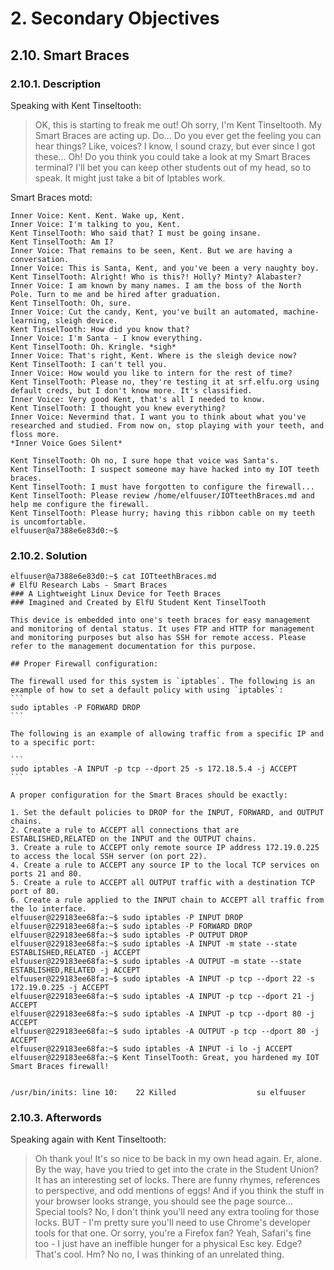 # 2. Secondary Objectives
## 2.10. Smart Braces
### 2.10.1. Description
Speaking with Kent Tinseltooth:
>OK, this is starting to freak me out! Oh sorry, I'm Kent Tinseltooth. My Smart Braces are acting up. Do... Do you ever get the feeling you can hear things? Like, voices? I know, I sound crazy, but ever since I got these... Oh! Do you think you could take a look at my Smart Braces terminal? I'll bet you can keep other students out of my head, so to speak. It might just take a bit of Iptables work.

Smart Braces motd:
```
Inner Voice: Kent. Kent. Wake up, Kent.
Inner Voice: I'm talking to you, Kent.
Kent TinselTooth: Who said that? I must be going insane.
Kent TinselTooth: Am I?
Inner Voice: That remains to be seen, Kent. But we are having a conversation.
Inner Voice: This is Santa, Kent, and you've been a very naughty boy.
Kent TinselTooth: Alright! Who is this?! Holly? Minty? Alabaster?
Inner Voice: I am known by many names. I am the boss of the North Pole. Turn to me and be hired after graduation.
Kent TinselTooth: Oh, sure.
Inner Voice: Cut the candy, Kent, you've built an automated, machine-learning, sleigh device.
Kent TinselTooth: How did you know that?
Inner Voice: I'm Santa - I know everything.
Kent TinselTooth: Oh. Kringle. *sigh*
Inner Voice: That's right, Kent. Where is the sleigh device now?
Kent TinselTooth: I can't tell you.
Inner Voice: How would you like to intern for the rest of time?
Kent TinselTooth: Please no, they're testing it at srf.elfu.org using default creds, but I don't know more. It's classified.
Inner Voice: Very good Kent, that's all I needed to know.
Kent TinselTooth: I thought you knew everything?
Inner Voice: Nevermind that. I want you to think about what you've researched and studied. From now on, stop playing with your teeth, and floss more.
*Inner Voice Goes Silent*

Kent TinselTooth: Oh no, I sure hope that voice was Santa's.
Kent TinselTooth: I suspect someone may have hacked into my IOT teeth braces.
Kent TinselTooth: I must have forgotten to configure the firewall...
Kent TinselTooth: Please review /home/elfuuser/IOTteethBraces.md and help me configure the firewall.
Kent TinselTooth: Please hurry; having this ribbon cable on my teeth is uncomfortable.
elfuuser@a7388e6e83d0:~$
```
### 2.10.2. Solution
````
elfuuser@a7388e6e83d0:~$ cat IOTteethBraces.md 
# ElfU Research Labs - Smart Braces
### A Lightweight Linux Device for Teeth Braces
### Imagined and Created by ElfU Student Kent TinselTooth

This device is embedded into one's teeth braces for easy management and monitoring of dental status. It uses FTP and HTTP for management and monitoring purposes but also has SSH for remote access. Please refer to the management documentation for this purpose.

## Proper Firewall configuration:

The firewall used for this system is `iptables`. The following is an example of how to set a default policy with using `iptables`:
```
sudo iptables -P FORWARD DROP
```

The following is an example of allowing traffic from a specific IP and to a specific port:

```
sudo iptables -A INPUT -p tcp --dport 25 -s 172.18.5.4 -j ACCEPT
```

A proper configuration for the Smart Braces should be exactly:

1. Set the default policies to DROP for the INPUT, FORWARD, and OUTPUT chains.
2. Create a rule to ACCEPT all connections that are ESTABLISHED,RELATED on the INPUT and the OUTPUT chains.
3. Create a rule to ACCEPT only remote source IP address 172.19.0.225 to access the local SSH server (on port 22).
4. Create a rule to ACCEPT any source IP to the local TCP services on ports 21 and 80.
5. Create a rule to ACCEPT all OUTPUT traffic with a destination TCP port of 80.
6. Create a rule applied to the INPUT chain to ACCEPT all traffic from the lo interface.
elfuuser@229183ee68fa:~$ sudo iptables -P INPUT DROP
elfuuser@229183ee68fa:~$ sudo iptables -P FORWARD DROP
elfuuser@229183ee68fa:~$ sudo iptables -P OUTPUT DROP
elfuuser@229183ee68fa:~$ sudo iptables -A INPUT -m state --state ESTABLISHED,RELATED -j ACCEPT
elfuuser@229183ee68fa:~$ sudo iptables -A OUTPUT -m state --state ESTABLISHED,RELATED -j ACCEPT
elfuuser@229183ee68fa:~$ sudo iptables -A INPUT -p tcp --dport 22 -s 172.19.0.225 -j ACCEPT
elfuuser@229183ee68fa:~$ sudo iptables -A INPUT -p tcp --dport 21 -j ACCEPT
elfuuser@229183ee68fa:~$ sudo iptables -A INPUT -p tcp --dport 80 -j ACCEPT
elfuuser@229183ee68fa:~$ sudo iptables -A OUTPUT -p tcp --dport 80 -j ACCEPT
elfuuser@229183ee68fa:~$ sudo iptables -A INPUT -i lo -j ACCEPT
elfuuser@229183ee68fa:~$ Kent TinselTooth: Great, you hardened my IOT Smart Braces firewall!


/usr/bin/inits: line 10:    22 Killed                  su elfuuser
````
### 2.10.3. Afterwords
Speaking again with Kent Tinseltooth:
>Oh thank you! It's so nice to be back in my own head again. Er, alone. By the way, have you tried to get into the crate in the Student Union? It has an interesting set of locks. There are funny rhymes, references to perspective, and odd mentions of eggs! And if you think the stuff in your browser looks strange, you should see the page source… Special tools? No, I don't think you'll need any extra tooling for those locks. BUT - I'm pretty sure you'll need to use Chrome's developer tools for that one. Or sorry, you're a Firefox fan? Yeah, Safari's fine too - I just have an ineffible hunger for a physical Esc key. Edge? That's cool. Hm? No no, I was thinking of an unrelated thing.
